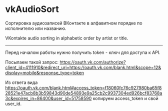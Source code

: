 vkAudioSort
===========

Сортировка аудиозаписей ВКонтакте в алфавитном порядке по исполнителю или названию.

VKontakte audio sorting in alphabetic order by artist or title.
<hr></hr>

Перед началом работы нужно получить token - ключ для доступа к API.

Посылаем такой запрос: 
https://oauth.vk.com/authorize?client_id=4111910&redirect_uri=https://oauth.vk.com/blank.html&scope=12&display=mobile&response_type=token
        
Из ответа вида  https://oauth.vk.com/blank.html#access_token=f18060fc76c927980ba65f828521e47acb8b3b59843d90de54893e9a25cb2c9937304ed926bcf83768a3c&expires_in=86400&user_id=51758590  копируем access_token и свой user_id.
